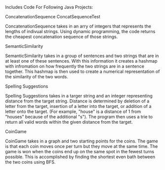 Includes Code For Following Java Projects:


ConcatenationSequence
ConcatSequenceTest

  ConcatenationSequence takes in an arry of integers that represents the lengths of indivual strings. Using dynamic programming, the code returns the cheapest concatenation sequence of those strings.

SemanticSimilarity

  SemanticSimilarity takes in a group of sentences and two strings that are in at least one of these sentences. With this information it creates a hashmap with infromation on how frequently the two strings are in a sentence together. This hashmap is then used to create a numerical representation of the similarity of the two words.

Spelling Suggestions

  Spelling Suggestions takes in a targer string and an integer representing distance from the target string. Distance is determined by deletion of a letter from the target, insertion of a letter into the target, or addition of a letter onto the target. (For example, "house" is a distance of 1 from "houses" because of the additional "s").  The program then uses a trie to return all valid words within the given distance from the target.
  

CoinGame

CoinGame takes in a graph and two starting points for the coins. The game is that each coin moves once per turn but they move at the same time. The game is won when the coins end up on the same spot in the fewest turns possible. This is accomplished by finding the shortest even bath between the two coins using BFS.
